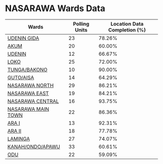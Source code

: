 
# NASARAWA Wards Data

| Wards | Polling Units | Location Data Completion (%) |
| ---- | ----- | ------- |
| [UDENIN GIDA](./wards/16928-udenin-gida) | 23 | 78.26% |
| [AKUM](./wards/16929-akum) | 20 | 60.00% |
| [UDENIN](./wards/16930-udenin) | 12 | 66.67% |
| [LOKO](./wards/16931-loko) | 25 | 72.00% |
| [TUNGA/BAKONO](./wards/16932-tunga/bakono) | 10 | 90.00% |
| [GUTO/AISA](./wards/16933-guto/aisa) | 14 | 64.29% |
| [NASARAWA NORTH](./wards/16934-nasarawa-north) | 29 | 86.21% |
| [NASARAWA EAST](./wards/16935-nasarawa-east) | 19 | 84.21% |
| [NASARAWA  CENTRAL](./wards/16936-nasarawa-central) | 16 | 93.75% |
| [NASARAWA MAIN TOWN](./wards/16937-nasarawa-main-town) | 22 | 86.36% |
| [ARA I](./wards/16938-ara-i) | 13 | 92.31% |
| [ARA II](./wards/16939-ara-ii) | 18 | 77.78% |
| [LAMINGA](./wards/16940-laminga) | 27 | 74.07% |
| [KANAH/ONDO/APAWU](./wards/16941-kanah/ondo/apawu) | 33 | 60.61% |
| [ODU](./wards/16942-odu) | 22 | 59.09% |




